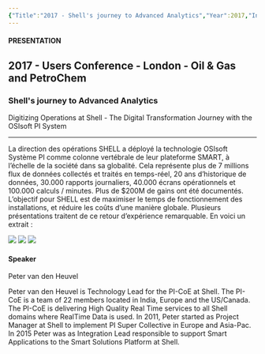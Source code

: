```yaml
---
{"Title":"2017 - Shell's journey to Advanced Analytics","Year":2017,"Industry":"Marine","URL":"https://resources.osisoft.com/presentations/shell-s-journey-to-advanced-analytics/","PDF":"https://cdn.osisoft.com/osi/presentations/2017-uc-emea-london/UC17EU-D2OG04-Shell-Heuvel-Shells-journey-to-Advanced-Analytics.pdf","Company":"Shell","dg-publish":true,"permalink":"/aveva/customer-stories/2017/2017-shell-shell-s-journey-to-advanced-analytics/","dgPassFrontmatter":true}
---
```


#### PRESENTATION

## 2017 - Users Conference - London - Oil & Gas and PetroChem

### Shell's journey to Advanced Analytics

Digitizing Operations at Shell - The Digital Transformation Journey with the OSIsoft PI System

---
La direction des opérations SHELL a déployé la technologie OSIsoft Système PI comme colonne vertébrale de leur plateforme SMART, à l’échelle de la société dans sa globalité. Cela représente plus de 7 millions flux de données collectés et traités en temps-réel, 20 ans d’historique de données, 30.000 rapports journaliers, 40.000 écrans opérationnels et 100.000 calculs / minutes. Plus de $200M de gains ont été documentés. L’objectif pour SHELL est de maximiser le temps de fonctionnement des installations, et réduire les coûts d’une manière globale. Plusieurs présentations traitent de ce retour d’expérience remarquable. En voici un extrait :

![](https://i.imgur.com/wz9mCY2.png)
![](https://i.imgur.com/ScrlQcJ.png)
![](https://i.imgur.com/qkp2JWV.png)

#### Speaker

Peter van den Heuvel

Peter van den Heuvel is Technology Lead for the PI-CoE at Shell. The PI-CoE is a team of 22 members located in India, Europe and the US/Canada. The PI-CoE is delivering High Quality Real Time services to all Shell domains where RealTime Data is used. In 2011, Peter started as Project Manager at Shell to implement PI Super Collective in Europe and Asia-Pac. In 2015 Peter was as Integration Lead responsible to support Smart Applications to the Smart Solutions Platform at Shell.

